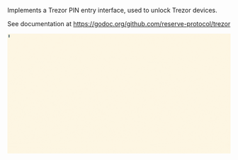 Implements a Trezor PIN entry interface, used to unlock Trezor devices.

See documentation at https://godoc.org/github.com/reserve-protocol/trezor

![Screen recording of PIN input](/example/example.gif?raw=true "Screen recording of PIN input")
